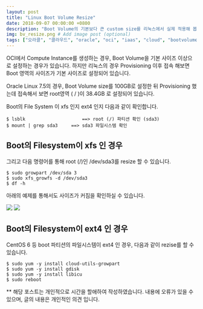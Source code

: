 ```yaml
---
layout: post
title: "Linux Boot Volume Resize"
date: 2018-09-07 00:00:00 +0800
description: "Boot Volume의 기본보다 큰 custom size를 리눅스에서 실제 적용해 봅니다." # Add post description (optional)
img: bv_resize.png # Add image post (optional)
tags: ["오라클", "클라우드", "oracle", "oci", "iaas", "cloud", "bootvolume", "resize", "linux", "부트", "볼륨"] # add tag
---
```


OCI에서 Compute Instance를 생성하는 경우, Boot Volume을 기본 사이즈 이상으로 설정하는 경우가 있습니다.
하지만 리눅스의 경우 Provisioning 이후 접속 해보면 Boot 영역의 사이즈가 기본 사이즈로 설정되어 있습니다.

Oracle Linux 7.5의 경우, Boot Volume size를 100GB로 설정한 뒤 Provisioning 했는데 접속해서 보면 root영역 ( / )이 38.4GB 로 설정되어 있습니다.

Boot의 File System 이 xfs 인지 ext4 인지 다음과 같이 확인합니다.

	$ lsblk		                ==> root (/) 파티션 확인 (sda3)
	$ mount | grep sda3		==> sda3 파일시스템 확인


## Boot의 Filesystem이 xfs 인 경우
  
그리고 다음 명령어를 통해 root (/)인 /dev/sda3를 resize 할 수 있습니다.

	$ sudo growpart /dev/sda 3
	$ sudo xfs_growfs -d /dev/sda3
	$ df -h
	
아래의 예제를 통해서도 사이즈가 커짐을 확인하실 수 있습니다.

![]({{site.baseurl}}/assets/img/bv_resize01.png)
![]({{site.baseurl}}/assets/img/bv_resize02.png)


## Boot의 Filesystem이 ext4 인 경우

CentOS 6 등 boot 파티션의 파일시스템이 ext4 인 경우, 다음과 같이 rezise를 할 수 있습니다.

    $ sudo yum -y install cloud-utils-growpart
    $ sudo yum -y install gdisk
    $ sudo yum -y install libicu
    $ sudo reboot
    

** 해당 포스트는 개인적으로 시간을 할애하여 작성하였습니다. 내용에 오류가 있을 수 있으며, 글의 내용은 개인적인 의견 입니다.
